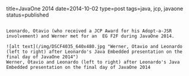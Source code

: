 title=JavaOne 2014
date=2014-10-02
type=post
tags=java, jcp, javaone
status=published
~~~~~~

Leonardo, Otavio (who received a JCP Award for his Adopt-a-JSR involvement) and Werner met for an  EG F2F during JavaOne 2014.

![alt text](/img/DSCF4035_640x480.jpg "Werner, Otavio and Leonardo (left to right) after Leonardo's Java Embedded presentation on the final day of JavaOne 2014")
Werner, Otavio and Leonardo (left to right) after Leonardo's Java Embedded presentation on the final day of JavaOne 2014